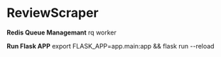 # ReviewScraper

**Redis Queue Managemant**
rq worker



**Run Flask APP**
export FLASK_APP=app.main:app && flask run --reload

